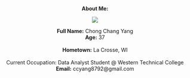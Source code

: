<p align="center"><b>About Me:</b></p>    
<p align="center">
  <img align="center" src="https://avatars.githubusercontent.com/u/194128618?s=400&u=e8152c1efbb3906f3d196bc314d408ffbb722b3d&v=4">
  </p>    
  
<p align="center"><b>Full Name:</b>  Chong Chang Yang    
  <br><b>Age:</b>  37</br>    
  <br><b>Hometown:</b>  La Crosse, WI</br>    
  <br><b></b>Current Occupation:</b>  Data Analyst Student @ Western Technical College    
  <br><b>Email:</b>  ccyang8792@gmail.com
</p>

